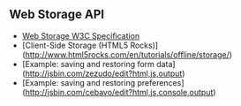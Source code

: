 ## Web Storage API

* [Web Storage W3C Specification](http://www.w3.org/TR/webstorage/)
* [Client-Side Storage (HTML5 Rocks)] (http://www.html5rocks.com/en/tutorials/offline/storage/)
* [Example: saving and restoring form data] (http://jsbin.com/zezudo/edit?html,js,output)
* [Example: saving and restoring preferences] (http://jsbin.com/cebavo/edit?html,js,console,output)

